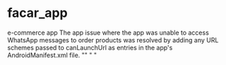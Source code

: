 # facar_app
e-commerce app
The app issue where the app was unable to access WhatsApp messages to order products was resolved by adding any URL schemes passed to canLaunchUrl as <queries> entries in the app's AndroidManifest.xml file.
"<action android:name="android.intent.action.VIEW" />"
   "  <data android:scheme="sms" />"
